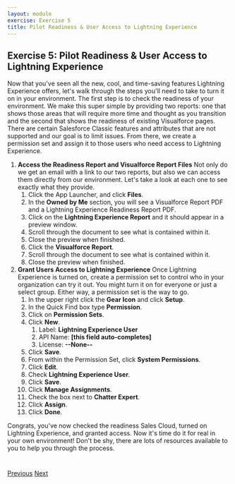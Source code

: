 ```yaml
---
layout: module
exercise: Exercise 5
title: Pilot Readiness & User Access to Lightning Experience
---
```


## Exercise 5:  Pilot Readiness & User Access to Lightning Experience  

Now that you've seen all the new, cool, and time-saving features Lightning Experience offers, let's walk through the steps you'll need to take to turn it on in your environment.  The first step is to check the readiness of your environment.  We make this super simple by providing two reports: one that shows those areas that will require more time and thought as you transition and the second that shows the readiness of existing Visualforce pages.  There are certain Salesforce Classic features and attributes that are not supported and our goal is to limit issues.  From there, we create a permission set and assign it to those users who need access to Lightning Experience.  

1. **Access the Readiness Report and Visualforce Report Files** 
Not only do we get an email with a link to our two reports, but also we can access them directly from our environment.  Let's take a look at each one to see exactly what they provide.
    1. Click the App Launcher, and click **Files**.
    2. In the **Owned by Me** section, you will see a Visualforce Report PDF and a Lightning Experience Readiness Report PDF.
    3. Click on the **Lightning Experience Report** and it should appear in a preview window.
    4. Scroll through the document to see what is contained within it.
    5. Close the preview when finished.
    6. Click the **Visualforce Report**.
    7. Scroll through the document to see what is contained within it.
    8. Close the preview when finished.
2. **Grant Users Access to Lightning Experience**
    Once Lightning Experience is turned on, create a permission set to control who in your organization can try it out.  You might turn it on for everyone or just a select group.  Either way, a permission set is the way to go.   
    1. In the upper right click the **Gear Icon** and click **Setup**.
    2. In the Quick Find box type **Permission**.
    3. Click on **Permission Sets**.
    4. Click **New**.
        1. Label: **Lightning Experience User**
        2. API Name: **[this field auto-completes]**
        3. License: **--None--**
    5. Click **Save**.
    6. From within the Permission Set, click **System Permissions**.
    7. Click **Edit**.
    8. Check **Lightning Experience User**.
    9. Click **Save**.
    10. Click **Manage Assignments**.
    11. Check the box next to **Chatter Expert**.
    12. Click **Assign**.
    13. Click **Done**.

Congrats, you've now checked the readiness Sales Cloud, turned on Lightning Experience, and granted access.  Now it's time do it for real in your own environment!  Don't be shy, there are lots of resources available to you to help you through the process.



<div class="row" style="margin-top:40px;">
    <div class="col-sm-12">
        <a href="Exercise_d4.html" class="btn btn-default"><i class="glyphicon glyphicon-chevron-left"></i> Previous</a>
        <a href="Exercise_1.html" class="btn btn-default pull-right">Next <i class="glyphicon glyphicon-chevron-right"></i></a>
    </div>
</div>
